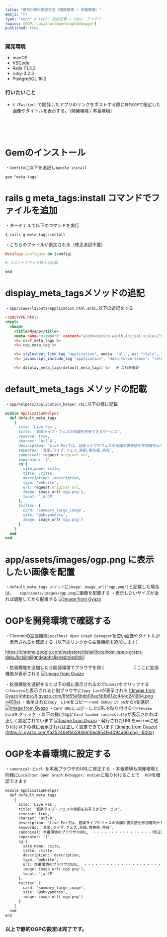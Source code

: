 ```yaml
---
title: "静的OGPの設定方法（開発環境 / 本番環境）"
emoji: "📘"
type: "tech" # tech: 技術記事 / idea: アイデア
topics: [OGP, LocalhostOpenGraphDebugger]
published: true
---
```

### 開発環境
- macOS
- VSCode
- Rails 7.1.3.3
- ruby-3.2.3
- PostgreSQL 16.2

### 行いたいこと
- `X（Twitter）`で開発したアプリのリンクをポストする際に`静的OGP`で指定した画像やタイトルを表示する。（開発環境 / 本番環境）
<br>
<br>
<br>

# Gemのインストール
・`Gemfile`に以下を追記し`bundle install`
```js:Gemfile
gem "meta-tags"
```
# rails g meta_tags:install コマンドでファイルを追加
・ターミナルで以下のコマンドを実行
```js:ターミナル
$ rails g meta_tags:install
```
・こちらのファイルが追加される（修正追記不要）
```js:config/initializers/meta_tags.rb
MetaTags.configure do |config|

# コメントアウトで様々な記載

end
```

# display_meta_tagsメソッドの追記
・`app/views/layouts/application.html.erb`に以下の追記をする
```rb:app/views/layouts/application.html.erb
<!DOCTYPE html>
<html>
  <head>
    <title>Myapp</title>
    <meta name="viewport" content="width=device-width,initial-scale=1">
    <%= csrf_meta_tags %>
    <%= csp_meta_tag %>

    <%= stylesheet_link_tag "application", media: "all", as: "style", "data-turbo-track": "reload" %>
    <%= javascript_include_tag "application", "data-turbo-track": "reload", type: "module" %>

    <%= display_meta_tags(default_meta_tags) %>   # これを追記
```

# default_meta_tags メソッドの記載
・`app/helpers/application_helper.rb`に以下の様に記載
```rb:app/helpers/application_helper.rb
module ApplicationHelper
  def default_meta_tags
    {
      site: 'Live Fes',
      title: '音楽ライブ・フェスの余韻を共有できるサービス',
      reverse: true,
      charset: 'utf-8',
      description: 'Live Fesでは、音楽ライブやフェスの余韻や喪失感を参加者同士で共通し、感想や思い出を語り合うことができます。',
      keywords: '音楽,ライブ,フェス,余韻,喪失感,共有',
      canonical: request.original_url,
      separator: '|',
      og:{
        site_name: :site,
        title: :title,
        description: :description,
        type: 'website',
        url: request.original_url,
        image: image_url('ogp.png'),
        local: 'ja-JP'
      },
      twitter: {
        card: 'summary_large_image',
        site: '@obvyamdrss',
        image: image_url('ogp.png')
      }
    }
  end
end
```

# app/assets/images/ogp.png に表示したい画像を配置
・`default_meta_tags メソッド`に`image: image_url('ogp.png')`と記載した場合は、
　`app/assets/images/ogp.png`に画像を配置する
・表示したいサイズがあれば調整してから配置する
[![Image from Gyazo](https://i.gyazo.com/8cf110b049d4f95993bc0af64a1ef627.png)](https://gyazo.com/8cf110b049d4f95993bc0af64a1ef627)


# OGPを開発環境で確認する
・Chromeの拡張機能`Localhost Open Graph Debugger`を使い画像やタイトルが
　表示されるか確認する（以下のリンクから拡張機能を追加します）

https://chrome.google.com/webstore/detail/localhost-open-graph-debu/kckjjmiilgndeaohcljonedmledlnkij

・拡張機能を追加したら開発環境でブラウザを開く　　　　　　 ⇩ここに拡張機能が表示される
[![Image from Gyazo](https://i.gyazo.com/f66d7d9a10f9863d0fb01bb9f57823ff.png)](https://gyazo.com/f66d7d9a10f9863d0fb01bb9f57823ff)

・拡張機能を選択すると以下の様に表示されるので`Submit`をクリックする
 ⇨`Success`と表示されると別ブラウザに`Copy Link`が表示される
[![Image from Gyazo](https://i.gyazo.com/8fd55e6bdb09ae5b1b812c444d241964.png =400x)](https://gyazo.com/8fd55e6bdb09ae5b1b812c444d241964)
・表示された`Copy  Link`をコピー⇨`and debug it on`から`X`を選択
[![Image from Gyazo](https://i.gyazo.com/c1ad4f9fa8a14f05fcaf14943f6278a6.png)](https://gyazo.com/c1ad4f9fa8a14f05fcaf14943f6278a6)
・`Card URL`にコピーしたURLを貼り付ける⇨`Preview Card`をクリック
・以下の様にlogに`Card loaded successfully`が表示されれば正しく設定されています
[![Image from Gyazo](https://i.gyazo.com/7146278c575e44963155f9dc07266ad5.png)](https://gyazo.com/7146278c575e44963155f9dc07266ad5)・発行されたURLを`notion`に貼り付け以下の様に表示されれば正しく設定できています
[![Image from Gyazo](https://i.gyazo.com/fa25246efbb5946e10ed854fe4094a66.png =800x)](https://gyazo.com/fa25246efbb5946e10ed854fe4094a66)

# OGPを本番環境に設定する
・`canonical:`と`url:`を本番ブラウザのURLに修正する
・本番環境も開発環境と同様に`Localhost Open Graph Debugger`、`notion`に貼り付けることで
　`OGP`を確認できます
```rb:app/views/layouts/application.html.erb
module ApplicationHelper
  def default_meta_tags
    {
      site: 'Live Fes',
      title: '音楽ライブ・フェスの余韻を共有できるサービス',
      reverse: true,
      charset: 'utf-8',
      description: 'Live Fesでは、音楽ライブやフェスの余韻や喪失感を参加者同士で共通し、感想や思い出を語り合うことができます。',
      keywords: '音楽,ライブ,フェス,余韻,喪失感,共有',
      canonical: 本番環境のブラウザのURL,　・・・・・・・・・・・・・・・・（修正）
      separator: '|',
      og:{
        site_name: :site,
        title: :title,
        description: :description,
        type: 'website',
        url: 本番環境のブラウザのURL,　・・・・・・・・・・・・・・・・・・・・・（修正）
        image: image_url('ogp.png'),
        local: 'ja-JP'
      },
      twitter: {
        card: 'summary_large_image',
        site: '@obvyamdrss',
        image: image_url('ogp.png')
      }
    }
  end
end
```

### 以上で静的OGPの設定は完了です。